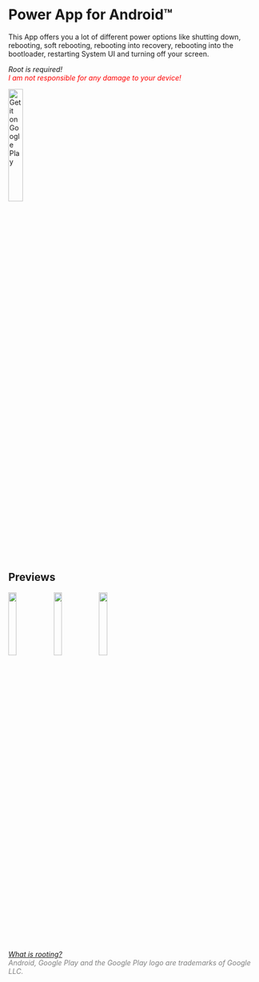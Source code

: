 # Power App for Android™
This App offers you a lot of different power options like shutting down, rebooting, soft rebooting, rebooting into recovery, rebooting into the bootloader, restarting System UI and turning off your screen.  

*Root is required!*  
<i style="color:red;">I am not responsible for any damage to your device!</i>  

<a href='https://play.google.com/store/apps/details?id=io.github.domi04151309.powerapp'><img alt='Get it on Google Play' src='https://play.google.com/intl/en_us/badges/images/generic/en_badge_web_generic.png' width="24%"/></a>  

## Previews
<img src="https://raw.githubusercontent.com/Domi04151309/Power-App-for-Android/master/preview.jpg" width="18%" /><img src="https://raw.githubusercontent.com/Domi04151309/Power-App-for-Android/master/preview2.jpg" width="18%" /><img src="https://raw.githubusercontent.com/Domi04151309/Power-App-for-Android/master/preview3.jpg" width="18%" /> 

*<a href="https://en.wikipedia.org/wiki/Rooting_(Android)">What is rooting?</a>*  
<i style="color:gray;">Android, Google Play and the Google Play logo are trademarks of Google LLC.</i>
